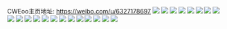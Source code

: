 CWEoo主页地址: https://weibo.com/u/6327178697 
![](https://wx4.sinaimg.cn/mw2000/006Uccdjgy1h9hgrq1b8tj30wi0iu78n.jpg) 
![](https://wx4.sinaimg.cn/mw2000/006Uccdjgy1h9hg14gmogj32c03404qr.jpg) 
![](https://wx4.sinaimg.cn/mw2000/006Uccdjgy1h9hg1870sij32c03404qq.jpg) 
![](https://wx4.sinaimg.cn/mw2000/006Uccdjgy1h9hg0dgpzaj30wi19e43t.jpg) 
![](https://wx4.sinaimg.cn/mw2000/006Uccdjgy1h9hg0ena1uj30sg2w1dse.jpg) 
![](https://wx4.sinaimg.cn/mw2000/006Uccdjgy1h9cn0werd9j32c02yvnpd.jpg) 
![](https://wx4.sinaimg.cn/mw2000/006Uccdjgy1h9cn0uzppbj32c02ykqv5.jpg) 
![](https://wx4.sinaimg.cn/mw2000/006Uccdjgy1h9cn0znqyzj32c0340e82.jpg) 
![](https://wx4.sinaimg.cn/mw2000/006Uccdjgy1h9cn10gbuoj32c0340kjl.jpg) 
![](https://wx4.sinaimg.cn/mw2000/006Uccdjgy1h9cn11tlgmj32c0340kjl.jpg) 
![](https://wx4.sinaimg.cn/mw2000/006Uccdjgy1h9cnah4otij30zk1bewq8.jpg) 
![](https://wx4.sinaimg.cn/mw2000/006Uccdjgy1h989nuxs9dj30u01sy7e6.jpg) 
![](https://wx4.sinaimg.cn/mw2000/006Uccdjgy1h9504l749zj30wi180q9g.jpg) 
![](https://wx4.sinaimg.cn/mw2000/006Uccdjgy1h93ln2mubrj30u01hc14g.jpg) 
![](https://wx4.sinaimg.cn/mw2000/006Uccdjly1h8palu750vj30u013sgtm.jpg) 
![](https://wx4.sinaimg.cn/mw2000/006Uccdjly1h8mz7b5ozmj30u01hcan1.jpg) 
![](https://wx4.sinaimg.cn/mw2000/006Uccdjly1h5jgyfwz7sj30u0140qfc.jpg) 
![](https://wx4.sinaimg.cn/mw2000/006Uccdjly1h5jgyg8mwsj30u0140ajo.jpg) 
![](https://wx4.sinaimg.cn/mw2000/006Uccdjly1h5jgyghhflj30u013zqb8.jpg) 
![](https://wx4.sinaimg.cn/mw2000/006Uccdjgy1h4ckgfnxgxj30u017jwkm.jpg) 
![](https://wx4.sinaimg.cn/mw2000/006Uccdjly1h0flicd4l4j30u0140q9u.jpg) 
